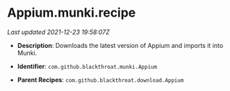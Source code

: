# Appium.munki.recipe

_Last updated 2021-12-23 19:58:07Z_

- **Description**: Downloads the latest version of Appium and imports it into Munki.

- **Identifier**: `com.github.blackthroat.munki.Appium`

- **Parent Recipes**: `com.github.blackthroat.download.Appium`